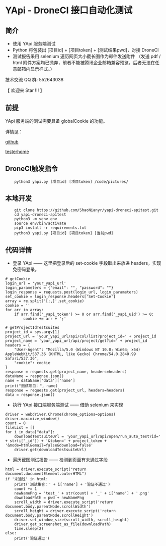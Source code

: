 # YApi - DroneCI 接口自动化测试

## 简介

* 使用 YApi 服务端测试
* Python 将包装出 [项目id] + [项目token] + [测试结果pwd]，对接 DroneCI
* 测试报告采用 selenium 遍历网页大小截长图作为邮件发送附件
（发送 pdf / html 附件方案均已抛弃，前者不能被腾讯企业邮箱兼容预览，后者无法在任意邮箱内显示样式。）

技术交流 QQ 群: 552643038

【 欢迎来 Star !!! 】

## 前提

YApi 服务端的测试需要具备 globalCookie 的功能。

详情见：

[github](https://github.com/ShaoNianyr/docker-YApi)

[testerhome](https://testerhome.com/topics/22309)


## DroneCI触发指令

```
    python3 yapi.py [项目id] [项目token] /code/pictures/
```

## 本地开发

```
    git clone https://github.com/ShaoNianyr/yapi-droneci-apitest.git
    cd yapi-droneci-apitest
    python3 -m venv env
    source env/bin/activate
    pip3 install -r requirements.txt
    python3 yapi.py [项目id] [项目token] [当前pwd]
```

## 代码详情

* 登录 YApi —— 这里把登录后的 set-cookie 字段取出来放进 headers，实现免密码登录。

```
# getCookie
login_url = 'your_yapi_url'
login_parameters = {"email": "", "password": ""}
login_response = requests.post(login_url, login_parameters)
set_cookie = login_response.headers['Set-Cookie']
array = re.split('[;,]',set_cookie)
cookie = ''
for arr in array:
    if arr.find('_yapi_token') >= 0 or arr.find('_yapi_uid') >= 0:
        cookie += arr + ';'

# getProjectIdTestsuites
project_id = sys.argv[1]
project_url = 'your_yapi_url/api/col/list?project_id=' + project_id
project_name = 'your_yapi_url/api/project/get?id=' + project_id
headers = {
    "User-Agent": "Mozilla/5.0 (Windows NT 10.0; Win64; x64) AppleWebKit/537.36 (KHTML, like Gecko) Chrome/54.0.2840.99 Safari/537.36",
    "cookie": cookie
}
response = requests.get(project_name, headers=headers)
dataName = response.json()
name = dataName['data']['name']
print("测试项目：", name)
response = requests.get(project_url, headers=headers)
data = response.json()
```

* 执行 YApi 接口端服务端测试 —— 借助 selenium 来实现

```
driver = webdriver.Chrome(chrome_options=options)
driver.maximize_window()
count = 0
fileList = []
for i in data["data"]:
    downloadTestsuiteUrl = 'your_yapi_url/api/open/run_auto_test?id=' + str(i["_id"]) + '&token=' + project_token + '&mode=html&email=false&download=false'
    driver.get(downloadTestsuiteUrl)
```

* 遍历截图测试报告 —— 检测到页面有未通过字段

```
html = driver.execute_script("return document.documentElement.outerHTML")
if '未通过' in html:
    print('测试集合：' + i['name'] + '验证不通过')
    count += 1
    newNamePng = 'test_' + str(count) + '_' + i['name'] + '.png'
    downloadPath = pwd + newNamePng
    scroll_width = driver.execute_script('return document.body.parentNode.scrollWidth')
    scroll_height = driver.execute_script('return document.body.parentNode.scrollHeight')
    driver.set_window_size(scroll_width, scroll_height)
    driver.get_screenshot_as_file(downloadPath)
    time.sleep(2)
else:
    print('验证通过')
```

